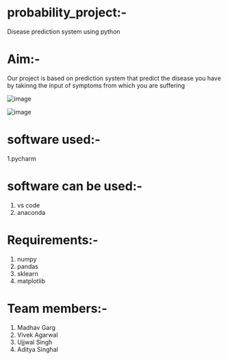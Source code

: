 # probability_project:-
Disease prediction system using python 

# Aim:-
Our project is based on prediction system that predict the disease you have by takinng the input of symptoms from which you are suffering

![image](https://github.com/Flash1285/probability_project/assets/116831730/2ed2c11b-4a0f-4f96-8900-eee84c2f8198)


![image](https://github.com/Flash1285/probability_project/assets/116831730/447bbd20-3c06-4729-a88b-668b4e9df00a)

# software used:-
1.pycharm

# software can be used:-
1. vs code
2. anaconda

# Requirements:-
1. numpy
2. pandas
3. sklearn
4. matplotlib

# Team members:-
1. Madhav Garg
2. Vivek Agarwal
3. Ujjwal Singh
4. Aditya Singhal
